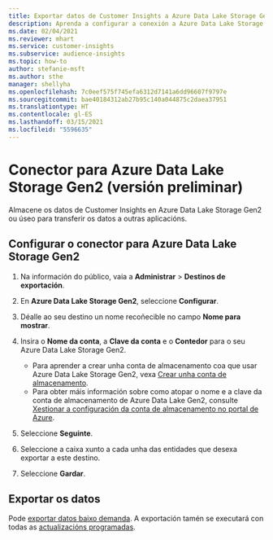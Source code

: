 ```yaml
---
title: Exportar datos de Customer Insights a Azure Data Lake Storage Gen2
description: Aprenda a configurar a conexión a Azure Data Lake Storage Gen2.
ms.date: 02/04/2021
ms.reviewer: mhart
ms.service: customer-insights
ms.subservice: audience-insights
ms.topic: how-to
author: stefanie-msft
ms.author: sthe
manager: shellyha
ms.openlocfilehash: 7c0eef575f745efa6312d7141a6dd96607f9797e
ms.sourcegitcommit: bae40184312ab27b95c140a044875c2daea37951
ms.translationtype: HT
ms.contentlocale: gl-ES
ms.lasthandoff: 03/15/2021
ms.locfileid: "5596635"
---
```

# <a name="connector-for-azure-data-lake-storage-gen2-preview"></a>Conector para Azure Data Lake Storage Gen2 (versión preliminar)

Almacene os datos de Customer Insights en Azure Data Lake Storage Gen2 ou úseo para transferir os datos a outras aplicacións.

## <a name="configure-the-connector-for-azure-data-lake-storage-gen2"></a>Configurar o conector para Azure Data Lake Storage Gen2

1. Na información do público, vaia a **Administrar** > **Destinos de exportación**.

1. En **Azure Data Lake Storage Gen2**, seleccione **Configurar**.

1. Déalle ao seu destino un nome recoñecible no campo **Nome para mostrar**.

1. Insira o **Nome da conta**, a **Clave da conta** e o **Contedor** para o seu Azure Data Lake Storage Gen2.
    - Para aprender a crear unha conta de almacenamento coa que usar Azure Data Lake Storage Gen2, vexa [Crear unha conta de almacenamento](/azure/storage/blobs/create-data-lake-storage-account). 
    - Para obter máis información sobre como atopar o nome e a clave da conta de almacenamento de Azure Data Lake Gen2, consulte [Xestionar a configuración da conta de almacenamento no portal de Azure](/azure/storage/common/storage-account-manage).

1. Seleccione **Seguinte**.

1. Seleccione a caixa xunto a cada unha das entidades que desexa exportar a este destino.

1. Seleccione **Gardar**.

## <a name="export-the-data"></a>Exportar os datos

Pode [exportar datos baixo demanda](export-destinations.md#export-data-on-demand). A exportación tamén se executará con todas as [actualizacións programadas](system.md#schedule-tab).